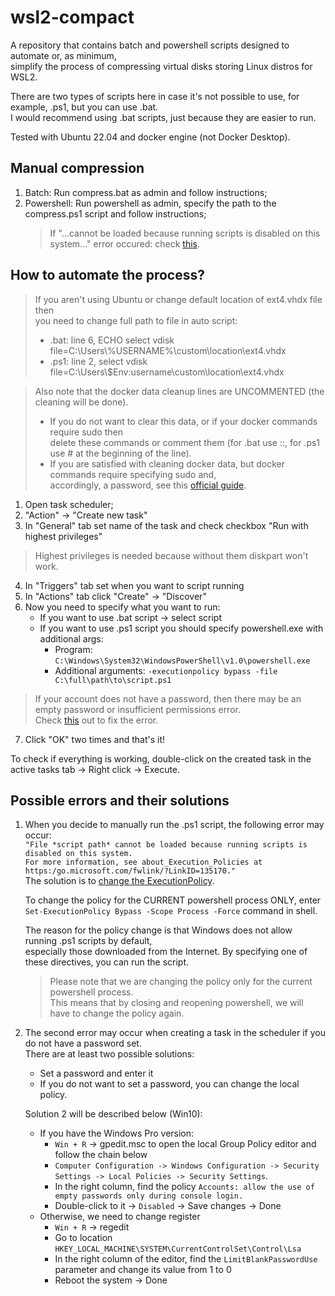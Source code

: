 # wsl2-compact
A repository that contains batch and powershell scripts designed to automate or, as minimum,\
simplify the process of compressing virtual disks storing Linux distros for WSL2.

There are two types of scripts here in case it's not possible to use, for example, .ps1, but you can use .bat.\
I would recommend using .bat scripts, just because they are easier to run.

Tested with Ubuntu 22.04 and docker engine (not Docker Desktop).

## Manual compression
1) Batch:
   Run compress.bat as admin and follow instructions;
2) Powershell:
   Run powershell as admin, specify the path to the compress.ps1 script and follow instructions;
   > If "...cannot be loaded because running scripts is disabled on this system..." error occured: check [this](#error-1).

## How to automate the process?
> If you aren't using Ubuntu or change default location of ext4.vhdx file then\
> you need to change full path to file in auto script:
>  - .bat: line 6, ECHO select vdisk file=C:\Users\\%USERNAME%\custom\location\ext4.vhdx
>  - .ps1: line 2, select vdisk file=C:\Users\\$Env:username\custom\location\ext4.vhdx

> Also note that the docker data cleanup lines are UNCOMMENTED (the cleaning will be done).
>  - If you do not want to clear this data, or if your docker commands require sudo then\
>    delete these commands or comment them (for .bat use ::, for .ps1 use # at the beginning of the line).
>  - If you are satisfied with cleaning docker data, but docker commands require specifying sudo and,\
>    accordingly, a password, see this [official guide](https://docs.docker.com/engine/install/linux-postinstall/#manage-docker-as-a-non-root-user).
1) Open task scheduler;
2) "Action" -> "Create new task"
3) In "General" tab set name of the task and check checkbox "Run with highest privileges"
> Highest privileges is needed because without them diskpart won't work.
4) In "Triggers" tab set when you want to script running
5) In "Actions" tab click "Create" -> "Discover"
6) Now you need to specify what you want to run:
   - If you want to use .bat script -> select script
   - If you want to use .ps1 script you should specify powershell.exe with additional args:
     - Program: `C:\Windows\System32\WindowsPowerShell\v1.0\powershell.exe`
     - Additional arguments: `-executionpolicy bypass -file C:\full\path\to\script.ps1`
> If your account does not have a password, then there may be an empty password or insufficient permissions error.\
> Check [this](#error-2) out to  fix the error.
7) Click "OK" two times and that's it!

To check if everything is working, double-click on the created task in the active tasks tab -> Right click -> Execute.


## Possible errors and their solutions
<a name="error-1"></a>
1) When you decide to manually run the .ps1 script, the following error may occur:\
   `"File *script path* cannot be loaded because running scripts is disabled on this system.`\
   `For more information, see about_Execution_Policies at https:/go.microsoft.com/fwlink/?LinkID=135170."`\
   The solution is to <ins>change the ExecutionPolicy</ins>.

   To change the policy for the CURRENT powershell process ONLY, enter\
   `Set-ExecutionPolicy Bypass -Scope Process -Force` command in shell.

   The reason for the policy change is that Windows does not allow running .ps1 scripts by default,\
   especially those downloaded from the Internet. By specifying one of these directives, you can run the script.
   > Please note that we are changing the policy only for the current powershell process.\
   > This means that by closing and reopening powershell, we will have to change the policy again.
<a name="error-2"></a>
2) The second error may occur when creating a task in the scheduler if you do not have a password set.\
   There are at least two possible solutions:
     - Set a password and enter it
     - If you do not want to set a password, you can change the local policy.

   Solution 2 will be described below (Win10):
   - If you have the Windows Pro version:
     - `Win + R` -> gpedit.msc to open the local Group Policy editor and follow the chain below
     - `Computer Configuration -> Windows Configuration -> Security Settings -> Local Policies -> Security Settings`.
     - In the right column, find the policy `Accounts: allow the use of empty passwords only during console login.`
     - Double-click to it -> `Disabled` -> Save changes -> Done
   - Otherwise, we need to change register
     - `Win + R` -> regedit
     - Go to location `HKEY_LOCAL_MACHINE\SYSTEM\CurrentControlSet\Control\Lsa`
     - In the right column of the editor, find the `LimitBlankPasswordUse` parameter and change its value from 1 to 0
     - Reboot the system -> Done
